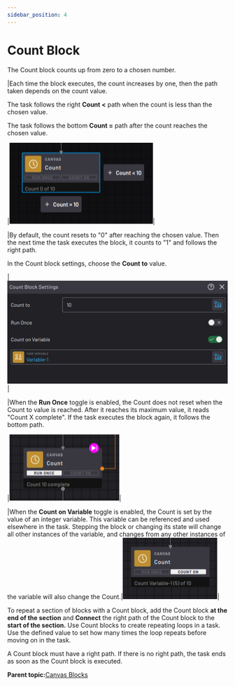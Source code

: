 ```yaml
---
sidebar_position: 4
---
```


# Count Block

The Count block counts up from zero to a chosen number.

|Each time the block executes, the count increases by one, then the path taken depends on the count value.

The task follows the right **Count <** path when the count is less than the chosen value.

The task follows the bottom **Count =** path after the count reaches the chosen value.

|![](../Images/TaskCanvasBlockGlossary/Canvas-Count-Block.png)|

|By default, the count resets to "0" after reaching the chosen value. Then the next time the task executes the block, it counts to "1" and follows the right path.

 In the Count block settings, choose the **Count to** value.

|![](../Images/TaskCanvasBlockGlossary/Canvas-Count-Settings.png)|

|When the **Run Once** toggle is enabled, the Count does not reset when the Count to value is reached. After it reaches its maximum value, it reads "Count X complete". If the task executes the block again, it follows the bottom path.

|![](../Images/TaskCanvasBlockGlossary/Canvas-Count-Block-RunOnce.png)|

|When the **Count on Variable** toggle is enabled, the Count is set by the value of an integer variable. This variable can be referenced and used elsewhere in the task. Stepping the block or changing its state will change all other instances of the variable, and changes from any other instances of the variable will also change the Count.|![](../Images/TaskCanvasBlockGlossary/Canvas-Count-Block-CountOn.png)|

To repeat a section of blocks with a Count block, add the Count block **at the end of the section** and **Connect** the right path of the Count block to the **start of the section.** Use Count blocks to create repeating loops in a task. Use the defined value to set how many times the loop repeats before moving on in the task.

A Count block must have a right path. If there is no right path, the task ends as soon as the Count block is executed.

**Parent topic:**[Canvas Blocks](../TaskCanvasBlockGlossary/Canvas-Overview.md)

